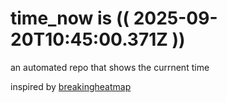 # time_now is (( 2025-09-20T10:45:00.371Z ))

an automated repo that shows the currnent time

inspired by [breakingheatmap](https://github.com/breakingheatmap/breakingheatmap)